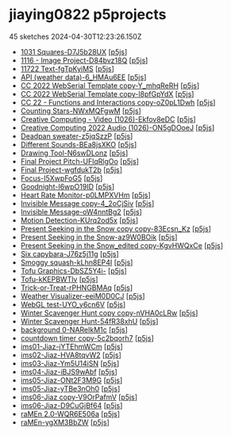 # jiaying0822 p5projects
45 sketches 2024-04-30T12:23:26.150Z

- [1031 Squares-D7J5b28UX](./p5projects/1031%20Squares-D7J5b28UX) [[p5js](https://editor.p5js.org/jiaying0822/sketches/D7J5b28UX)]
- [1116 - Image Project-D84bvz18Q](./p5projects/1116%20-%20Image%20Project-D84bvz18Q) [[p5js](https://editor.p5js.org/jiaying0822/sketches/D84bvz18Q)]
- [11722 Text-fgTpKyiMS](./p5projects/11722%20Text-fgTpKyiMS) [[p5js](https://editor.p5js.org/jiaying0822/sketches/fgTpKyiMS)]
- [API (weather data)-6\_HMAu6EE](./p5projects/API%20(weather%20data)-6_HMAu6EE) [[p5js](https://editor.p5js.org/jiaying0822/sketches/6_HMAu6EE)]
- [CC 2022 WebSerial Template copy-Y\_mhqReRH](./p5projects/CC%202022%20WebSerial%20Template%20copy-Y_mhqReRH) [[p5js](https://editor.p5js.org/jiaying0822/sketches/Y_mhqReRH)]
- [CC 2022 WebSerial Template copy-l8pfGpYdX](./p5projects/CC%202022%20WebSerial%20Template%20copy-l8pfGpYdX) [[p5js](https://editor.p5js.org/jiaying0822/sketches/l8pfGpYdX)]
- [CC 22 - Functions and Interactions copy-oZ0pL1Dwh](./p5projects/CC%2022%20-%20Functions%20and%20Interactions%20copy-oZ0pL1Dwh) [[p5js](https://editor.p5js.org/jiaying0822/sketches/oZ0pL1Dwh)]
- [Counting Stars-NWxMQFgwM](./p5projects/Counting%20Stars-NWxMQFgwM) [[p5js](https://editor.p5js.org/jiaying0822/sketches/NWxMQFgwM)]
- [Creative Computing - Video (1026)-Ekfov8eDC](./p5projects/Creative%20Computing%20-%20Video%20(1026)-Ekfov8eDC) [[p5js](https://editor.p5js.org/jiaying0822/sketches/Ekfov8eDC)]
- [Creative Computing 2022 Audio (1026)-ON5gDOoeJ](./p5projects/Creative%20Computing%202022%20Audio%20(1026)-ON5gDOoeJ) [[p5js](https://editor.p5js.org/jiaying0822/sketches/ON5gDOoeJ)]
- [Deadpan sweater-z5jqSzzP](./p5projects/Deadpan%20sweater-z5jqSzzP) [[p5js](https://editor.p5js.org/jiaying0822/sketches/-z5jqSzzP)]
- [Different Sounds-BEa8jsXKO](./p5projects/Different%20Sounds-BEa8jsXKO) [[p5js](https://editor.p5js.org/jiaying0822/sketches/BEa8jsXKO)]
- [Drawing Tool-N6swDLonz](./p5projects/Drawing%20Tool-N6swDLonz) [[p5js](https://editor.p5js.org/jiaying0822/sketches/N6swDLonz)]
- [Final Project Pitch-UFlqRlgOo](./p5projects/Final%20Project%20Pitch-UFlqRlgOo) [[p5js](https://editor.p5js.org/jiaying0822/sketches/UFlqRlgOo)]
- [Final Project-wgfdukT2b](./p5projects/Final%20Project-wgfdukT2b) [[p5js](https://editor.p5js.org/jiaying0822/sketches/wgfdukT2b)]
- [Focus-I5XwpFoG5](./p5projects/Focus-I5XwpFoG5) [[p5js](https://editor.p5js.org/jiaying0822/sketches/I5XwpFoG5)]
- [Goodnight-I6wpO19ID](./p5projects/Goodnight-I6wpO19ID) [[p5js](https://editor.p5js.org/jiaying0822/sketches/I6wpO19ID)]
- [Heart Rate Monitor-p0LMPXVHm](./p5projects/Heart%20Rate%20Monitor-p0LMPXVHm) [[p5js](https://editor.p5js.org/jiaying0822/sketches/p0LMPXVHm)]
- [Invisible Message copy-4\_2oCjSiv](./p5projects/Invisible%20Message%20copy-4_2oCjSiv) [[p5js](https://editor.p5js.org/jiaying0822/sketches/4_2oCjSiv)]
- [Invisible Message-oW4nntBg2](./p5projects/Invisible%20Message-oW4nntBg2) [[p5js](https://editor.p5js.org/jiaying0822/sketches/oW4nntBg2)]
- [Motion Detection-KUrq2od5x](./p5projects/Motion%20Detection-KUrq2od5x) [[p5js](https://editor.p5js.org/jiaying0822/sketches/KUrq2od5x)]
- [Present Seeking in the Snow copy copy-83Ecsn\_Kz](./p5projects/Present%20Seeking%20in%20the%20Snow%20copy%20copy-83Ecsn_Kz) [[p5js](https://editor.p5js.org/jiaying0822/sketches/83Ecsn_Kz)]
- [Present Seeking in the Snow-az9W0BOik](./p5projects/Present%20Seeking%20in%20the%20Snow-az9W0BOik) [[p5js](https://editor.p5js.org/jiaying0822/sketches/az9W0BOik)]
- [Present Seeking in the Snow\_edited copy-KgvHWQxCe](./p5projects/Present%20Seeking%20in%20the%20Snow_edited%20copy-KgvHWQxCe) [[p5js](https://editor.p5js.org/jiaying0822/sketches/KgvHWQxCe)]
- [Six capybara-J76z5j11g](./p5projects/Six%20capybara-J76z5j11g) [[p5js](https://editor.p5js.org/jiaying0822/sketches/J76z5j11g)]
- [Smoggy squash-kLhn8EP4I](./p5projects/Smoggy%20squash-kLhn8EP4I) [[p5js](https://editor.p5js.org/jiaying0822/sketches/kLhn8EP4I)]
- [Tofu Graphics-DbSZ5Y4i-](./p5projects/Tofu%20Graphics-DbSZ5Y4i-) [[p5js](https://editor.p5js.org/jiaying0822/sketches/DbSZ5Y4i-)]
- [Tofu-kKEPBWTlv](./p5projects/Tofu-kKEPBWTlv) [[p5js](https://editor.p5js.org/jiaying0822/sketches/kKEPBWTlv)]
- [Trick-or-Treat-rPHNGBMAq](./p5projects/Trick-or-Treat-rPHNGBMAq) [[p5js](https://editor.p5js.org/jiaying0822/sketches/rPHNGBMAq)]
- [Weather Visualizer-eeiM0D0CJ](./p5projects/Weather%20Visualizer-eeiM0D0CJ) [[p5js](https://editor.p5js.org/jiaying0822/sketches/eeiM0D0CJ)]
- [WebGL test-UYO\_y6cn6V](./p5projects/WebGL%20test-UYO_y6cn6V) [[p5js](https://editor.p5js.org/jiaying0822/sketches/YO_y6cn6V)]
- [Winter Scavenger Hunt copy copy-nVHA0cLRw](./p5projects/Winter%20Scavenger%20Hunt%20copy%20copy-nVHA0cLRw) [[p5js](https://editor.p5js.org/jiaying0822/sketches/nVHA0cLRw)]
- [Winter Scavenger Hunt-54fR38xhU](./p5projects/Winter%20Scavenger%20Hunt-54fR38xhU) [[p5js](https://editor.p5js.org/jiaying0822/sketches/54fR38xhU)]
- [background 0-NAReIkM1c](./p5projects/background%200-NAReIkM1c) [[p5js](https://editor.p5js.org/jiaying0822/sketches/NAReIkM1c)]
- [countdown timer copy-5c2bqorh7](./p5projects/countdown%20timer%20copy-5c2bqorh7) [[p5js](https://editor.p5js.org/jiaying0822/sketches/5c2bqorh7)]
- [ims01-Jiaz-jYTEhmWCm](./p5projects/ims01-Jiaz-jYTEhmWCm) [[p5js](https://editor.p5js.org/jiaying0822/sketches/jYTEhmWCm)]
- [ims02-Jiaz-HVA8tqvW2](./p5projects/ims02-Jiaz-HVA8tqvW2) [[p5js](https://editor.p5js.org/jiaying0822/sketches/HVA8tqvW2)]
- [ims03-Jiaz-Ym5U14iSN](./p5projects/ims03-Jiaz-Ym5U14iSN) [[p5js](https://editor.p5js.org/jiaying0822/sketches/Ym5U14iSN)]
- [ims04-Jiaz-iBJS9wAbf](./p5projects/ims04-Jiaz-iBJS9wAbf) [[p5js](https://editor.p5js.org/jiaying0822/sketches/iBJS9wAbf)]
- [ims05-Jiaz-ONt2F3M9G](./p5projects/ims05-Jiaz-ONt2F3M9G) [[p5js](https://editor.p5js.org/jiaying0822/sketches/ONt2F3M9G)]
- [ims05-Jiaz-yTBe3nOh0](./p5projects/ims05-Jiaz-yTBe3nOh0) [[p5js](https://editor.p5js.org/jiaying0822/sketches/yTBe3nOh0)]
- [ims06-Jiaz copy-V9OrPafmV](./p5projects/ims06-Jiaz%20copy-V9OrPafmV) [[p5js](https://editor.p5js.org/jiaying0822/sketches/V9OrPafmV)]
- [ims06-Jiaz-D9CuGjBf64](./p5projects/ims06-Jiaz-D9CuGjBf64) [[p5js](https://editor.p5js.org/jiaying0822/sketches/9CuGjBf64)]
- [raMEn 2.0-WQR6E506a](./p5projects/raMEn%202.0-WQR6E506a) [[p5js](https://editor.p5js.org/jiaying0822/sketches/WQR6E506a)]
- [raMEn-ygXM3BbZW](./p5projects/raMEn-ygXM3BbZW) [[p5js](https://editor.p5js.org/jiaying0822/sketches/ygXM3BbZW)]